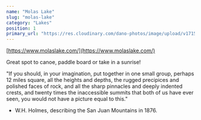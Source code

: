 ```yaml
---
name: "Molas Lake"
slug: "molas-lake"
category: "Lakes"
position: 1
primary_url: "https://res.cloudinary.com/dano-photos/image/upload/v1715397204/molas-lake-silverton-colorado1_uqalyi.jpg"
---
```


[https://www.molaslake.com/](https://www.molaslake.com/)

Great spot to canoe, paddle board or take in a sunrise!

"If you should, in your imagination, put together in one small group, perhaps 12 miles square, all the heights and depths, the rugged precipices and polished faces of rock, and all the sharp pinnacles and deeply indented crests, and twenty times the inaccessible summits that both of us have ever seen, you would not have a picture equal to this."

- W.H. Holmes, describing the San Juan Mountains in 1876.
